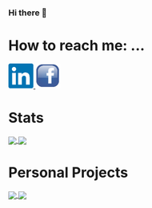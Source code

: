 ### Hi there 👋

# How to reach me: ...

<a href = "https://www.linkedin.com/in/radu-fulea-01629215a/">
  <img src = "Logos/linkedin-logo.png" width = "auto" height = "50px" />
</a>

<a href = "https://www.facebook.com/fulea.radu">
  <img src = "Logos/facebook-logo.png" width = "auto" height = "50px" />
</a>

# Stats

<a href = "https://github.com/Fulea?tab=repositories">
  <img src = "https://github-readme-stats.vercel.app/api?username=Fulea&count_private=true&show_icons=true&theme=dark&include_all_commits=true" align = "center" />
</a>

<a href = "https://github.com/Fulea?tab=repositories">
  <img src = "https://github-readme-stats.vercel.app/api/top-langs/?username=Fulea&langs_count=10&theme=dark&layout=compact&card_width=270" align = "center" />
</a>

# Personal Projects

<a href = "https://github.com/Fulea/Guess-my-number">
  <img src = "https://github-readme-stats.vercel.app/api/pin/?username=Fulea&repo=Guess-my-number&theme=dark&hide_border" align = "center" />
</a>

<a href = "https://github.com/Fulea/War-Dice-Game">
  <img src = "https://github-readme-stats.vercel.app/api/pin/?username=Fulea&repo=War-Dice-Game&theme=dark&hide_border" align = "center" />
</a>

